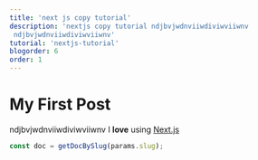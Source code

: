 ```yaml
---
title: 'next js copy tutorial'
description: 'nextjs copy tutorial ndjbvjwdnviiwdiviwviiwnv
 ndjbvjwdnviiwdiviwviiwnv'
tutorial: 'nextjs-tutorial'
blogorder: 6
order: 1
---
```


# My First Post
ndjbvjwdnviiwdiviwviiwnv
I **love** using [Next.js](https://nextjs.org/)

```js
const doc = getDocBySlug(params.slug);
```